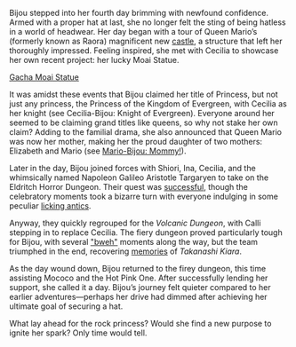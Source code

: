 Bijou stepped into her fourth day brimming with newfound confidence. Armed with a proper hat at last, she no longer felt the sting of being hatless in a world of headwear. Her day began with a tour of Queen Mario’s (formerly known as Raora) magnificent new [castle](https://www.youtube.com/live/ZV47e39yyMU?feature=shared\&t=505), a structure that left her thoroughly impressed. Feeling inspired, she met with Cecilia to showcase her own recent project: her lucky Moai Statue.

[Gacha Moai Statue](#embed:https://www.youtube.com/live/ZV47e39yyMU?t=818)

It was amidst these events that Bijou claimed her title of Princess, but not just any princess, the Princess of the Kingdom of Evergreen, with Cecilia as her knight (see Cecilia-Bijou: Knight of Evergreen). Everyone around her seemed to be claiming grand titles like queens, so why not stake her own claim? Adding to the familial drama, she also announced that Queen Mario was now her mother, making her the proud daughter of two mothers: Elizabeth and Mario (see [Mario-Bijou: Mommy!](#edge:raora-bijou-bottom-2-top-2)).

Later in the day, Bijou joined forces with Shiori, Ina, Cecilia, and the whimsically named Napoleon Galileo Aristotle Targaryen to take on the Eldritch Horror Dungeon. Their quest was [successful](https://www.youtube.com/live/ZV47e39yyMU?feature=shared\&t=8517), though the celebratory moments took a bizarre turn with everyone indulging in some peculiar [licking antics](https://www.youtube.com/live/ZV47e39yyMU?feature=shared\&t=9603).

Anyway, they quickly regrouped for the *Volcanic Dungeon*, with Calli stepping in to replace Cecilia. The fiery dungeon proved particularly tough for Bijou, with several ["bweh"](https://www.youtube.com/live/ZV47e39yyMU?feature=shared\&t=10341) moments along the way, but the team triumphed in the end, recovering [memories](https://www.youtube.com/live/ZV47e39yyMU?feature=shared\&t=13502) of *Takanashi Kiara*.

As the day wound down, Bijou returned to the firey dungeon, this time assisting Mococo and the Hot Pink One. After successfully lending her support, she called it a day. Bijou’s journey felt quieter compared to her earlier adventures—perhaps her drive had dimmed after achieving her ultimate goal of securing a hat.

What lay ahead for the rock princess? Would she find a new purpose to ignite her spark? Only time would tell.
